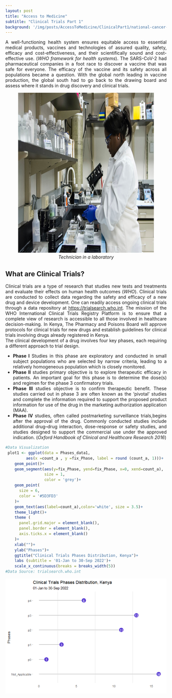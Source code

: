 ```yaml
---
layout: post
title: "Access to Medicine"
subtitle: "Clinical Trials Part 1"
background: '/img/posts/AccessToMedicine/ClinicalPart1/national-cancer-institute-KMvoHcB-w5g-unsplash.jpg' 
---
```

<style>
body {
text-align: justify}
figcaption {
  font-style: italic;
  padding: 2px;
  text-align: center;
}
</style>
A well-functioning health system ensures equitable access to essential medical products, vaccines and technologies of assured quality, safety, efficacy and cost-effectiveness, and their scientifically sound and cost-effective use. (*WHO framework for health systems*).
The SARS-CoV-2 had pharmaceutical companies in a foot race to discover a vaccine that was safe for everyone. The efficacy of the vaccine and its safety across all populations became a question. With the global north leading in vaccine production, the global south had to go back to the drawing board and assess where it stands in drug discovery and clinical trials.

<figure>
<img src ="/img/posts/AccessToMedicine/ClinicalPart1/national-cancer-institute-27KVI33BS_E-unsplash.jpg" height="500px" width="100%"><img>
<figcaption>Technician in a laboratory</figcaption>
</figure>

## What are Clinical Trials?
Clinical trials are a type of research that studies new tests and treatments and evaluate their effects on human health outcomes (*WHO*). Clinical trials are conducted to collect data regarding the safety and efficacy of a new drug and device development. One can readily access ongoing clinical trials through a data repository at <https://trialsearch.who.int>. The mission of the WHO International Clinical Trials Registry Platform is to ensure that a complete view of research is accessible to all those involved in healthcare decision-making. 
In Kenya, The Pharmacy and Poisons Board will approve protocols for clinical trials for new drugs and establish guidelines for clinical trials involving drugs already registered in Kenya.  
The clinical development of a drug involves four key phases, each requiring a different approach to trial design.  
* **Phase I** Studies in this phase are exploratory and conducted in small subject populations who are selected by narrow criteria, leading to a relatively homogeneous
population which is closely monitored.
* **Phase II** studies primary objective is to explore therapeutic efficacy in patients. An important goal for this phase is to determine the dose(s) and regimen for the phase 3 confirmatory trials. 
* **Phase III** studies objective is to confirm therapeutic benefit. These studies carried out in phase 3 are often known as the ‘pivotal’ studies and complete the information required to support the proposed product information for use of the drug in the marketing authorization application (MAA).
* **Phase IV** studies, often called postmarketing surveillance trials,begins after the approval of the drug. Commonly conducted studies include additional drug–drug interaction, dose-response or safety studies, and studies designed to support the commercial use under the approved indication. (*Oxford Handbook of Clinical and Healthcare Research 2016*)

``` r
#Data Visualization 
 plot1 <- ggplot(data = Phases_data1,
         aes(x =count_a , y =fix_Phase, label = round (count_a, 1)))+
    geom_point()+
    geom_segment(aes(y=fix_Phase, yend=fix_Phase, x=0, xend=count_a),
                 size = 1,
                 color = 'grey')+
    geom_point(
      size = 6,
      color = '#5D3FD3'
    )+
    geom_text(aes(label=count_a),color='white', size = 3.5)+
    theme_light()+
    theme (
      panel.grid.major = element_blank(),
      panel.border = element_blank(),
      axis.ticks.x = element_blank()
    )+
    xlab("")+
    ylab("Phases")+
    ggtitle("Clinical Trials Phases Distribution, Kenya")+
    labs (subtitle = '01-Jan to 30-Sep 2022')+
    scale_x_continuous(breaks = breaks_width(5))
#Data Source: trialsearch.who.int
```
<img src="/img/posts/AccessToMedicine/ClinicalPart1/unnamed-chunk-5-1.png"><img>
